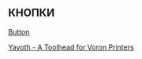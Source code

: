 ## КНОПКИ
[Button](https://github.com/VoronDesign/VoronUsers/tree/d12de430f6a74babc3274e4cb8d9c1a5bcd90043/printer_mods/xbst_/V2.4_Skirt_Buttons)

[Yavoth - A Toolhead for Voron Printers](../Yavoth)
